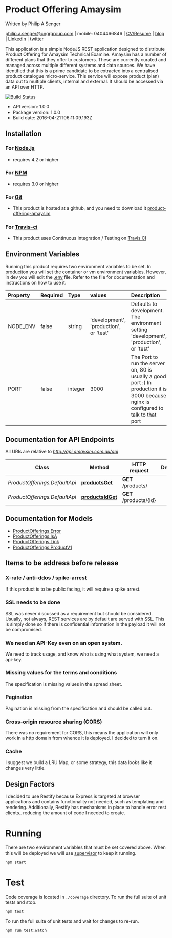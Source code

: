 # Product Offering Amaysim

Written by Philip A Senger

[philip.a.senger@cngrgroup.com](mailto:philip.a.senger@cngrgroup.com) | mobile: 0404466846 | [CV/Resume](http://www.visualcv.com/philipsenger) | [blog](http://www.apachecommonstipsandtricks.blogspot.com/) | [LinkedIn](http://au.linkedin.com/in/philipsenger) | [twitter](http://twitter.com/PSengerDownUndr)

This application is a simple NodeJS REST application designed to distribute Product Offering for Amaysim Technical Examine. Amaysim has a number of different plans that they offer to customers. These are currently curated and managed across multiple different systems and data sources. We have identified that this is a prime candidate to be extracted into a centralised product catalogue micro-service. This service will expose product (plan) data out to multiple clients, internal and external. It should be accessed via an API over HTTP.

[![Build Status](https://travis-ci.org/psenger/product-offering-amaysim.svg?branch=master)](https://travis-ci.org/psenger/product-offering-amaysim)

- API version: 1.0.0
- Package version: 1.0.0
- Build date: 2016-04-21T06:11:09.193Z

## Installation

### For [Node.js](https://nodejs.org/)

- requires 4.2 or higher

### For [NPM](https://www.npmjs.com/)

- requires 3.0 or higher

### For [Git](https://github.com/)

- This product is hosted at a github, and you need to download it [product-offering-amaysim](https://github.com/psenger/product-offering-amaysim)

### For [Travis-ci](https://travis-ci.org/)

- This product uses Continuous Integration / Testing on [Travis CI](https://travis-ci.org/psenger/product-offering-amaysim)

## Environment Variables

Running this product requires two environment variables to be set. In produciton you will set the container or vm environment variables. However, in dev you will edit the [.env](https://github.com/psenger/product-offering-amaysim/blob/master/.env) file. Refer to the file for documentation and instructions on how to use it. 

| Property | Required | Type    | values                                 | Description                                                                                                                           |
|:---------|:---------|:--------|:---------------------------------------|:-------------------------------------------------------------------------------------------------------------------------------------| 
| NODE_ENV | false    | string  | 'development', 'production', or 'test' | Defaults to development. The environment setting 'development', 'production', or 'test'                                               |
| PORT     | false    | integer |  3000                                  | The Port to run the server on, 80 is usually a good port :) In production it is 3000 because nginx is configured to talk to that port |


## Documentation for API Endpoints

All URIs are relative to *http://api.amaysim.com.au/api*

Class | Method | HTTP request | Description
------------ | ------------- | ------------- | -------------
*ProductOfferings.DefaultApi* | [**productsGet**](docs/DefaultApi.md#productsGet) | **GET** /products/ | 
*ProductOfferings.DefaultApi* | [**productsIdGet**](docs/DefaultApi.md#productsIdGet) | **GET** /products/{id} | 


## Documentation for Models

 - [ProductOfferings.Error](docs/Error.md)
 - [ProductOfferings.IsA](docs/IsA.md)
 - [ProductOfferings.Link](docs/Link.md)
 - [ProductOfferings.ProductV1](docs/ProductV1.md)



## Items to be address before release

### X-rate / anti-ddos / spike-arrest  

If this product is to be public facing, it will require a spike arrest.

### SSL needs to be done

SSL was never discussed as a requirement but should be considered. Usually, not always, REST services are by default are served with SSL. This is simply done so if there is confidential information in the payload it will not be compromised. 

### We need an API-Key even on an open system.

We need to track usage, and know who is using what system, we need a api-key.

### Missing values for the terms and conditions

The specification is missing values in the spread sheet.

### Pagination

Pagination is missing from the specification and should be called out.

### Cross-origin resource sharing (CORS)

There was no requirement for CORS, this means the application will only work in a http domain from whence it is deployed. I decided to turn it on.

### Cache

I suggest we build a LRU Map, or some strategy, this data looks like it changes very little. 

## Design Factors

I decided to use Restify because Express is targeted at browser applications and contains functionality not needed, such as templating and rendering. Additionally, Restify has mechanisms in place to handle error rest clients.. reducing the amount of code I needed to create.

# Running

There are two environment variables that must be set covered above. When this will be deployed we will use [supervisor](http://supervisord.org/) to keep it running.

```script
npm start
```

# Test

Code coverage is located in `./coverage` directory. To run the full suite of unit tests and stop.

```script
npm test
```

To run the full suite of unit tests and wait for changes to re-run.

```script
npm run test:watch
```